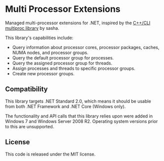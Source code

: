 # Multi Processor Extensions

Managed multi-processor extensions for .NET, inspired by the [C++/CLI multiproc library](http://blogs.microsoft.co.il/sasha/2009/07/25/net-support-for-more-than-64-processors/) by sasha.

This library's capabilities include:

* Query information about processor cores, processor packages, caches, NUMA nodes, and processor groups.
* Query the default processor group for processes.
* Query the assigned processor group for threads.
* Assign processes and threads to specific processor groups.
* Create new processor groups.

## Compatibility

This library targets .NET Standard 2.0, which means it should be usable from both .NET Framework and .NET Core (Windows only).

The functionality and API calls that this library relies upon were added in Windows 7 and Windows Server 2008 R2. Operating system versions prior to this are unsupported.

## License

This code is released under the MIT license.
